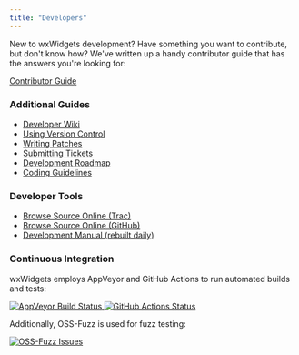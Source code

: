 ```yaml
---
title: "Developers"
---
```


<div class="row justify-content-md-center my-4">
  <div class="col-md-8">
    <p>
      New to wxWidgets development? Have something you want to contribute, but
      don't know how? We've written up a handy contributor guide that has the
      answers you're looking for:
    </p>
    <a href="https://wiki.wxwidgets.org/Development:_How_To_Contribute" class="btn btn-lg btn-outline-primary btn-block">
      <i class="fas fa-code-branch fa-fw"></i> Contributor Guide
    </a>
  </div>
</div>

<div class="row">
  <div class="col-sm-6">
    <h3>Additional Guides</h3>
    <p>
      <ul>
        <li><a href="https://trac.wxwidgets.org/wiki">Developer Wiki</a></li>
        <li><a href="/develop/code-repository/">Using Version Control</a></li>
        <li><a href="https://trac.wxwidgets.org/wiki/HowToSubmitPatches">Writing Patches</a></li>
        <li><a href="https://trac.wxwidgets.org/wiki/HowToSubmitTicket">Submitting Tickets</a></li>
        <li><a href="https://trac.wxwidgets.org/wiki/Roadmap">Development Roadmap</a></li>
        <li><a href="/develop/coding-guidelines/">Coding Guidelines</a></li>
      </ul>
    </p>
    <h3>Developer Tools</h3>
    <p>
      <ul>
        <li><a href="https://trac.wxwidgets.org/browser/">Browse Source Online (Trac)</a></li>
        <li><a href="https://github.com/wxWidgets/">Browse Source Online (GitHub)</a></li>
        <li><a href="https://docs.wxwidgets.org/trunk/">Development Manual (rebuilt daily)</a></li>
      </ul>
    </p>
  </div>
  <div class="col-sm-6">
    <h3>Continuous Integration</h3>
    <p>
      wxWidgets employs AppVeyor and GitHub Actions to run automated builds and tests:
    </p>
    <p>
      <a href="https://ci.appveyor.com/project/wxWidgets/wxwidgets" target="_new">
        <img alt="AppVeyor Build Status" src="https://img.shields.io/appveyor/build/wxWidgets/wxWidgets?label=AppVeyor&logo=appveyor" />
      </a>
      <a href="https://github.com/wxWidgets/wxWidgets/actions" target="_new">
        <img alt="GitHub Actions Status" src="https://img.shields.io/github/checks-status/wxWidgets/wxWidgets/master?label=GitHub&logo=github" />
      </a>
    </p>
    <p>
      Additionally, OSS-Fuzz is used for fuzz testing:
    </p>
    <p>
      <a href="https://bugs.chromium.org/p/oss-fuzz/issues/list?sort=-opened&can=1&q=proj:wxwidgets" target="_new">
        <img alt="OSS-Fuzz Issues" src="https://oss-fuzz-build-logs.storage.googleapis.com/badges/wxwidgets.svg" />
      </a>
    </p>
  </div>
</div>

